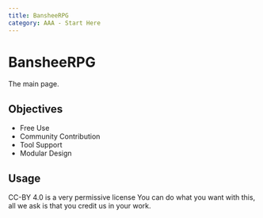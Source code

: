 ```yaml
---
title: BansheeRPG 
category: AAA - Start Here
---
```


# BansheeRPG 

The main page.

## Objectives

- Free Use
- Community Contribution
- Tool Support
- Modular Design

## Usage

CC-BY 4.0 is a very permissive license
You can do what you want with this, all we ask is that you credit us in your work.
